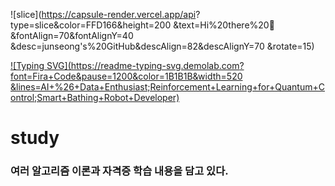 <!-- 상단 배너 -->
![slice](https://capsule-render.vercel.app/api?
type=slice&color=FFD166&height=200
&text=Hi%20there%20👋
&fontAlign=70&fontAlignY=40
&desc=junseong's%20GitHub&descAlign=82&descAlignY=70
&rotate=15)

<!-- 타이핑 효과 -->
[![Typing SVG](https://readme-typing-svg.demolab.com?
font=Fira+Code&pause=1200&color=1B1B1B&width=520
&lines=AI+%26+Data+Enthusiast;Reinforcement+Learning+for+Quantum+Control;Smart+Bathing+Robot+Developer)](https://git.io/typing-svg)



# study

### 여러 알고리즘 이론과 자격증 학습 내용을 담고 있다.
